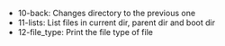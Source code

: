 - 10-back: Changes directory to the previous one
- 11-lists: List files in current dir, parent dir and boot dir
- 12-file_type: Print the file type of file
